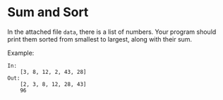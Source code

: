 # Sum and Sort

In the attached file `data`, there is a list of numbers. Your program should print them sorted from smallest to largest, along with their sum.

Example: 
```
In: 
    [3, 8, 12, 2, 43, 28]
Out: 
    [2, 3, 8, 12, 28, 43]
    96
```